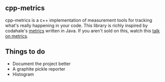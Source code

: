 ## cpp-metrics

cpp-metrics is a c++ implementation of measurement tools for tracking what's really happening in your code.
This library is richly inspired by codahale's [metrics] written in Java.
If you aren't sold on this, watch this [talk on metrics].

## Things to do

* Document the project better
* A graphite pickle reporter
* Histogram

[metrics]: https://github.com/codahale/metrics
[talk on metrics]: https://www.youtube.com/watch?v=czes-oa0yik